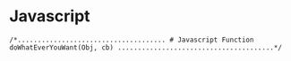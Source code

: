  # Javascript
``/*.....................................
         # Javascript
Function doWhatEverYouWant(Obj, cb)
.......................................*/``
